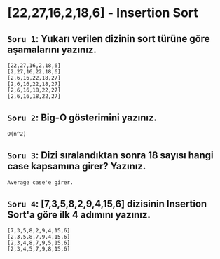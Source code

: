 # [22,27,16,2,18,6] - Insertion Sort
## `Soru 1`: Yukarı verilen dizinin sort türüne göre aşamalarını yazınız.

    [22,27,16,2,18,6] 
    [2,27,16,22,18,6] 
    [2,6,16,22,18,27] 
    [2,6,16,22,18,27]
    [2,6,16,18,22,27]
    [2,6,16,18,22,27]

## `Soru 2`: Big-O gösterimini yazınız.

    O(n^2)

## `Soru 3`: Dizi sıralandıktan sonra 18 sayısı hangi case kapsamına girer? Yazınız.

    Average case'e girer.
    
## `Soru 4`: [7,3,5,8,2,9,4,15,6] dizisinin Insertion Sort'a göre ilk 4 adımını yazınız.

    [7,3,5,8,2,9,4,15,6]
    [2,3,5,8,7,9,4,15,6]
    [2,3,4,8,7,9,5,15,6]
    [2,3,4,5,7,9,8,15,6]
